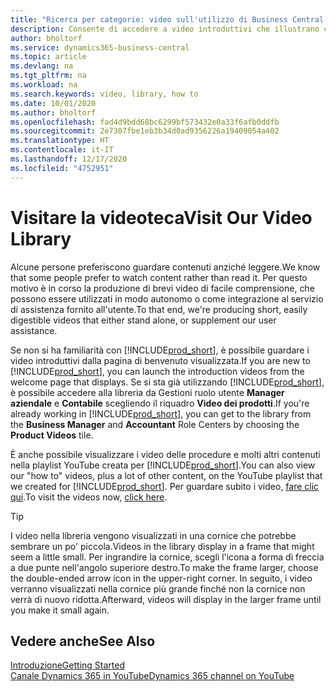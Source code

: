 ```yaml
---
title: "Ricerca per categorie: video sull'utilizzo di Business Central | Documenti Microsoft"
description: Consente di accedere a video introduttivi che illustrano come eseguire le attività comuni.
author: bholtorf
ms.service: dynamics365-business-central
ms.topic: article
ms.devlang: na
ms.tgt_pltfrm: na
ms.workload: na
ms.search.keywords: video, library, how to
ms.date: 10/01/2020
ms.author: bholtorf
ms.openlocfilehash: fad4d9bdd68bc6299bf573432e0a33f6afb0ddfb
ms.sourcegitcommit: 2e7307fbe1eb3b34d0ad9356226a19409054a402
ms.translationtype: HT
ms.contentlocale: it-IT
ms.lasthandoff: 12/17/2020
ms.locfileid: "4752951"
---
```

# <a name="visit-our-video-library"></a><span data-ttu-id="a1bbf-103">Visitare la videoteca</span><span class="sxs-lookup"><span data-stu-id="a1bbf-103">Visit Our Video Library</span></span>

<span data-ttu-id="a1bbf-104">Alcune persone preferiscono guardare contenuti anziché leggere.</span><span class="sxs-lookup"><span data-stu-id="a1bbf-104">We know that some people prefer to watch content rather than read it.</span></span> <span data-ttu-id="a1bbf-105">Per questo motivo è in corso la produzione di brevi video di facile comprensione, che possono essere utilizzati in modo autonomo o come integrazione al servizio di assistenza fornito all'utente.</span><span class="sxs-lookup"><span data-stu-id="a1bbf-105">To that end, we're producing short, easily digestible videos that either stand alone, or supplement our user assistance.</span></span>  

<span data-ttu-id="a1bbf-106">Se non si ha familiarità con [!INCLUDE[prod_short](includes/prod_short.md)], è possibile guardare i video introduttivi dalla pagina di benvenuto visualizzata.</span><span class="sxs-lookup"><span data-stu-id="a1bbf-106">If you are new to [!INCLUDE[prod_short](includes/prod_short.md)], you can launch the introduction videos from the welcome page that displays.</span></span> <span data-ttu-id="a1bbf-107">Se si sta già utilizzando [!INCLUDE[prod_short](includes/prod_short.md)], è possibile accedere alla libreria da Gestioni ruolo utente **Manager aziendale** e **Contabile** scegliendo il riquadro **Video dei prodotti**.</span><span class="sxs-lookup"><span data-stu-id="a1bbf-107">If you're already working in [!INCLUDE[prod_short](includes/prod_short.md)], you can get to the library from the **Business Manager** and **Accountant** Role Centers by choosing the **Product Videos** tile.</span></span>  

<span data-ttu-id="a1bbf-108">È anche possibile visualizzare i video delle procedure e molti altri contenuti nella playlist YouTube creata per [!INCLUDE[prod_short](includes/prod_short.md)].</span><span class="sxs-lookup"><span data-stu-id="a1bbf-108">You can also view our "how to" videos, plus a lot of other content, on the YouTube playlist that we created for [!INCLUDE[prod_short](includes/prod_short.md)].</span></span> <span data-ttu-id="a1bbf-109">Per guardare subito i video, [fare clic qui](https://go.microsoft.com/fwlink/?linkid=851533).</span><span class="sxs-lookup"><span data-stu-id="a1bbf-109">To visit the videos now, [click here](https://go.microsoft.com/fwlink/?linkid=851533).</span></span>

> [!Tip]  
> <span data-ttu-id="a1bbf-110">I video nella libreria vengono visualizzati in una cornice che potrebbe sembrare un po' piccola.</span><span class="sxs-lookup"><span data-stu-id="a1bbf-110">Videos in the library display in a frame that might seem a little small.</span></span> <span data-ttu-id="a1bbf-111">Per ingrandire la cornice, scegli l'icona a forma di freccia a due punte nell'angolo superiore destro.</span><span class="sxs-lookup"><span data-stu-id="a1bbf-111">To make the frame larger, choose the double-ended arrow icon in the upper-right corner.</span></span> <span data-ttu-id="a1bbf-112">In seguito, i video verranno visualizzati nella cornice più grande finché non la cornice non verrà di nuovo ridotta.</span><span class="sxs-lookup"><span data-stu-id="a1bbf-112">Afterward, videos will display in the larger frame until you make it small again.</span></span>

## <a name="see-also"></a><span data-ttu-id="a1bbf-113">Vedere anche</span><span class="sxs-lookup"><span data-stu-id="a1bbf-113">See Also</span></span>

[<span data-ttu-id="a1bbf-114">Introduzione</span><span class="sxs-lookup"><span data-stu-id="a1bbf-114">Getting Started</span></span>](product-get-started.md)  
[<span data-ttu-id="a1bbf-115">Canale Dynamics 365 in YouTube</span><span class="sxs-lookup"><span data-stu-id="a1bbf-115">Dynamics 365 channel on YouTube</span></span>](https://www.youtube.com/channel/UCJGCg4rB3QSs8y_1FquelBQ)  
